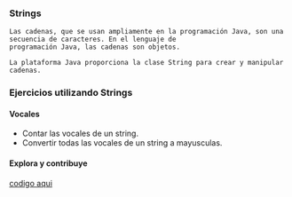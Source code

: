### Strings

    Las cadenas, que se usan ampliamente en la programación Java, son una secuencia de caracteres. En el lenguaje de 
    programación Java, las cadenas son objetos.

    La plataforma Java proporciona la clase String para crear y manipular cadenas.

### Ejercicios utilizando Strings
#### Vocales 
 - Contar las vocales de un string.
 - Convertir todas las vocales de un string a mayusculas.
 
#### Explora y contribuye
[codigo aqui](https://github.com/UrielMendozaG/Strings/tree/master/src/com/string/app)
  
